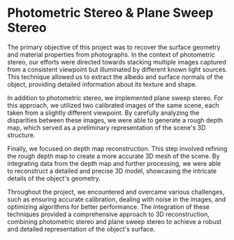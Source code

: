 # Photometric Stereo & Plane Sweep Stereo

The primary objective of this project was to recover the surface geometry and material properties from photographs. In the context of photometric stereo, our efforts were directed towards stacking multiple images captured from a consistent viewpoint but illuminated by different known light sources. This technique allowed us to extract the albedo and surface normals of the object, providing detailed information about its texture and shape.

In addition to photometric stereo, we implemented plane sweep stereo. For this approach, we utilized two calibrated images of the same scene, each taken from a slightly different viewpoint. By carefully analyzing the disparities between these images, we were able to generate a rough depth map, which served as a preliminary representation of the scene's 3D structure.

Finally, we focused on depth map reconstruction. This step involved refining the rough depth map to create a more accurate 3D mesh of the scene. By integrating data from the depth map and further processing, we were able to reconstruct a detailed and precise 3D model, showcasing the intricate details of the object's geometry.

Throughout the project, we encountered and overcame various challenges, such as ensuring accurate calibration, dealing with noise in the images, and optimizing algorithms for better performance. The integration of these techniques provided a comprehensive approach to 3D reconstruction, combining photometric stereo and plane sweep stereo to achieve a robust and detailed representation of the object's surface.

